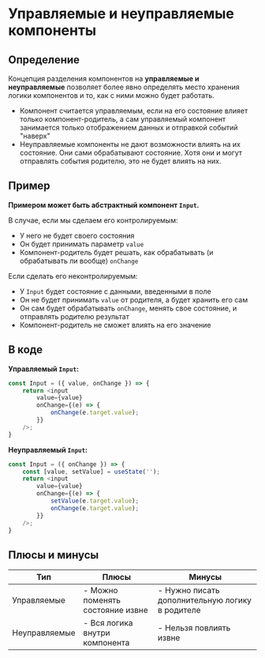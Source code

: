# Управляемые и неуправляемые компоненты

## Определение

Концепция разделения компонентов на **управляемые и неуправляемые** позволяет более явно определять место хранения логики компонентов и то, как с ними можно будет работать. 

* Компонент считается управляемым, если на его состояние влияет только компонент-родитель, а сам управляемый компонент занимается только отображением данных и отправкой событий "наверх"
* Неуправляемые компоненты не дают возможности влиять на их состояние. Они сами обрабатывают состояние. Хотя они и могут отправлять события родителю, это не будет влиять на них. 

## Пример

**Примером может быть абстрактный компонент `Input`.**

В случае, если мы сделаем его контролируемым:

* У него не будет своего состояния
* Он будет принимать параметр `value`
* Компонент-родитель будет решать, как обрабатывать (и обрабатывать ли вообще) `onChange`

Если сделать его неконтролируемым:

* У `Input` будет состояние с данными, введенными в поле
* Он не будет принимать `value` от родителя, а будет хранить его сам
* Он сам будет обрабатывать `onChange`, менять свое состояние, и отправлять родителю результат
* Компонент-родитель не сможет влиять на его значение

## В коде

**Управляемый `Input`:**

```javascript
const Input = ({ value, onChange }) => {
    return <input
    	value={value}
    	onChange={(e) => {
            onChange(e.target.value);
    	}}
    />;
}
```

**Неуправляемый `Input`:**

```javascript
const Input = ({ onChange }) => {
    const [value, setValue] = useState('');
    return <input
    	value={value}
    	onChange={(e) => {
            setValue(e.target.value);
            onChange(e.target.value);
    	}}
    />;
}
```

## Плюсы и минусы

| Тип           | Плюсы                            | Минусы                                          |
| ------------- | -------------------------------- | ----------------------------------------------- |
| Управляемые   | - Можно поменять состояние извне | - Нужно писать дополнительную логику в родителе |
| Неуправляемые | - Вся логика внутри компонента   | - Нельзя повлиять извне                         |


